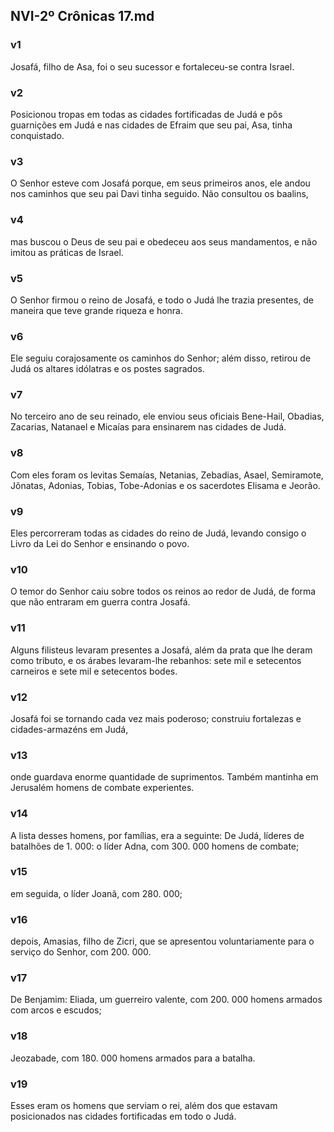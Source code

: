 ## NVI-2º Crônicas 17.md
### v1
 Josafá, filho de Asa, foi o seu sucessor e fortaleceu-se contra Israel.
### v2
 Posicionou tropas em todas as cidades fortificadas de Judá e pôs guarnições em Judá e nas cidades de Efraim que seu pai, Asa, tinha conquistado.
### v3
 O Senhor esteve com Josafá porque, em seus primeiros anos, ele andou nos caminhos que seu pai Davi tinha seguido. Não consultou os baalins,
### v4
 mas buscou o Deus de seu pai e obedeceu aos seus mandamentos, e não imitou as práticas de Israel.
### v5
 O Senhor firmou o reino de Josafá, e todo o Judá lhe trazia presentes, de maneira que teve grande riqueza e honra.
### v6
 Ele seguiu corajosamente os caminhos do Senhor; além disso, retirou de Judá os altares idólatras e os postes sagrados.
### v7
 No terceiro ano de seu reinado, ele enviou seus oficiais Bene-Hail, Obadias, Zacarias, Natanael e Micaías para ensinarem nas cidades de Judá.
### v8
 Com eles foram os levitas Semaías, Netanias, Zebadias, Asael, Semiramote, Jônatas, Adonias, Tobias, Tobe-Adonias e os sacerdotes Elisama e Jeorão.
### v9
 Eles percorreram todas as cidades do reino de Judá, levando consigo o Livro da Lei do Senhor e ensinando o povo.
### v10
 O temor do Senhor caiu sobre todos os reinos ao redor de Judá, de forma que não entraram em guerra contra Josafá.
### v11
 Alguns filisteus levaram presentes a Josafá, além da prata que lhe deram como tributo, e os árabes levaram-lhe rebanhos: sete mil e setecentos carneiros e sete mil e setecentos bodes.
### v12
 Josafá foi se tornando cada vez mais poderoso; construiu fortalezas e cidades-armazéns em Judá,
### v13
 onde guardava enorme quantidade de suprimentos. Também mantinha em Jerusalém homens de combate experientes.
### v14
 A lista desses homens, por famílias, era a seguinte: De Judá, líderes de batalhões de 1. 000: o líder Adna, com 300. 000 homens de combate;
### v15
 em seguida, o líder Joanã, com 280. 000;
### v16
 depois, Amasias, filho de Zicri, que se apresentou voluntariamente para o serviço do Senhor, com 200. 000.
### v17
 De Benjamim: Eliada, um guerreiro valente, com 200. 000 homens armados com arcos e escudos;
### v18
 Jeozabade, com 180. 000 homens armados para a batalha.
### v19
 Esses eram os homens que serviam o rei, além dos que estavam posicionados nas cidades fortificadas em todo o Judá.
